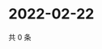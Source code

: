 # 2022-02-22

共 0 条

<!-- BEGIN WEIBO -->
<!-- 最后更新时间 Tue Feb 22 2022 04:15:29 GMT+0800 (China Standard Time) -->

<!-- END WEIBO -->
